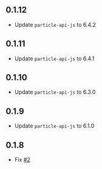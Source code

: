 ## 0.1.12
* Update `particle-api-js` to 6.4.2

## 0.1.11
* Update `particle-api-js` to 6.4.1

## 0.1.10
* Update `particle-api-js` to 6.3.0

## 0.1.9
* Update `particle-api-js` to 6.1.0

## 0.1.8
* Fix [#2](https://github.com/spark/particle-dev-profiles/issues/2)
